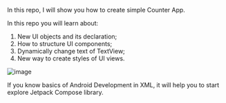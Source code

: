 In this repo, I will show you how to create simple Counter App.

In this repo you will learn about:
1. New UI objects and its declaration;
2. How to structure UI components;
3. Dynamically change text of TextView;
4. New way to create styles of UI views.
   

![image](https://github.com/sultanov-be/Counter-App-using-Jetpack-Compose-Android/assets/70717785/1eed82f6-02c7-4d09-8827-ad7439d26db1)


If you know basics of Android Development in XML, it will help you to start explore Jetpack Compose library.
